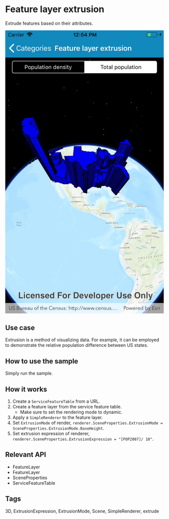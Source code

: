 # Feature layer extrusion

Extrude features based on their attributes.

![screenshot](FeatureLayerExtrusion.jpg)

## Use case

Extrusion is a method of visualizing data. For example, it can be employed to demonstrate
the relative population difference between US states.

## How to use the sample

Simply run the sample.

## How it works

1. Create a `ServiceFeatureTable` from a URL.
2. Create a feature layer from the service feature table.
    * Make sure to set the rendering mode to dynamic.
3. Apply a `SimpleRenderer` to the feature layer.
4. Set `ExtrusionMode` of render, `renderer.SceneProperties.ExtrusionMode = SceneProperties.ExtrusionMode.BaseHeight`.
5. Set extrusion expression of renderer, `renderer.SceneProperties.ExtrusionExpression = "[POP2007]/ 10"`.

## Relevant API

* FeatureLayer
* FeatureLayer
* SceneProperties
* ServiceFeatureTable

## Tags

3D, ExtrusionExpression, ExtrusionMode, Scene, SimpleRenderer, extrude
